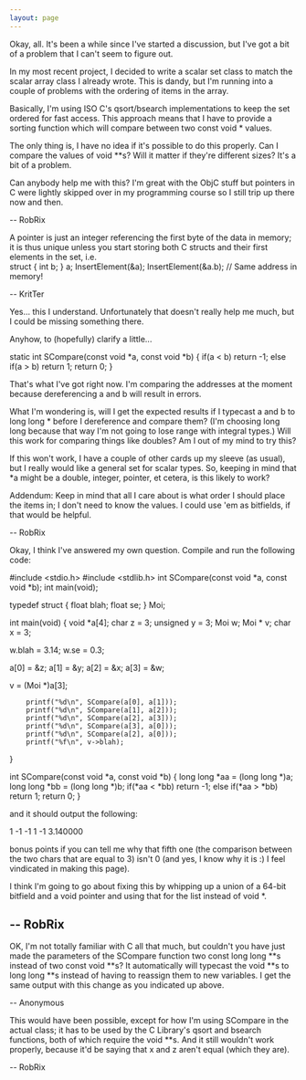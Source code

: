 ```yaml
---
layout: page
---
```


Okay, all. It's been a while since I've started a discussion, but I've got a bit of a problem that I can't seem to figure out.

In my most recent project, I decided to write a scalar set class to match the scalar array class I already wrote. This is dandy, but I'm running into a couple of problems with the ordering of items in the array.

Basically, I'm using ISO C's qsort/bsearch implementations to keep the set ordered for fast access. This approach means that I have to provide a sorting function which will compare between two const void * values.

The only thing is, I have no idea if it's possible to do this properly. Can I compare the values of void **s? Will it matter if they're different sizes? It's a bit of a problem.

Can anybody help me with this? I'm great with the ObjC stuff but pointers in C were lightly skipped over in my programming course so I still trip up there now and then.

-- RobRix

A pointer is just an integer referencing the first byte of the data in memory; it is thus unique unless you start storing both C structs and their first elements in the set, i.e.     
struct { int b; } a;
InsertElement(&a);
InsertElement(&a.b); // Same address in memory!

 -- KritTer

Yes... this I understand. Unfortunately that doesn't really help me much, but I could be missing something there.

Anyhow, to (hopefully) clarify a little...

    
static int		SCompare(const void *a, const void *b)
{
	if(a < b)
		return -1;
	else if(a > b)
		return 1;
	return 0;
}


That's what I've got right now. I'm comparing the addresses at the moment because dereferencing a and b will result in errors.

What I'm wondering is, will I get the expected results if I typecast a and b to long long * before I dereference and compare them? (I'm choosing long long because that way I'm not going to lose range with integral types.) Will this work for comparing things like doubles? Am I out of my mind to try this?

If this won't work, I have a couple of other cards up my sleeve (as usual), but I really would like a general set for scalar types. So, keeping in mind that *a might be a double, integer, pointer, et cetera, is this likely to work?

Addendum: Keep in mind that all I care about is what order I should place the items in; I don't need to know the values. I could use 'em as bitfields, if that would be helpful.

-- RobRix

Okay, I think I've answered my own question. Compile and run the following code:

    
#include <stdio.h>
#include <stdlib.h>
int SCompare(const void *a, const void *b);
int main(void);

typedef struct {
float blah;
float se;
} Moi;

int main(void)
{
void *a[4];
char z = 3;
unsigned y = 3;
Moi w;
Moi * v;
char x = 3;

w.blah = 3.14;
w.se = 0.3;

a[0] = &z;
a[1] = &y;
a[2] = &x;
a[3] = &w;

v = (Moi *)a[3];

        printf("%d\n", SCompare(a[0], a[1]));
        printf("%d\n", SCompare(a[1], a[2]));
        printf("%d\n", SCompare(a[2], a[3]));
        printf("%d\n", SCompare(a[3], a[0]));
        printf("%d\n", SCompare(a[2], a[0]));
        printf("%f\n", v->blah);
}

int             SCompare(const void *a, const void *b)
{
        long long *aa = (long long *)a;
        long long *bb = (long long *)b;
        if(*aa < *bb)
                return -1;
        else if(*aa > *bb)
                return 1;
        return 0;
}


and it should output the following:

    
1
-1
-1
1
-1
3.140000


bonus points if you can tell me why that fifth one (the comparison between the two chars that are equal to 3) isn't 0 (and yes, I know why it is :) I feel vindicated in making this page).

I think I'm going to go about fixing this by whipping up a union of a 64-bit bitfield and a void pointer and using that for the list instead of void *.

-- RobRix
----
OK, I'm not totally familiar with C all that much, but couldn't you have just made the parameters of the SCompare function two const long long **s instead of two const void **s? It automatically will typecast the void **s to long long **s instead of having to reassign them to new variables. I get the same output with this change as you indicated up above.

-- Anonymous

This would have been possible, except for how I'm using SCompare in the actual class; it has to be used by the C Library's qsort and bsearch functions, both of which require the void **s. And it still wouldn't work properly, because it'd be saying that x and z aren't equal (which they are).

-- RobRix
